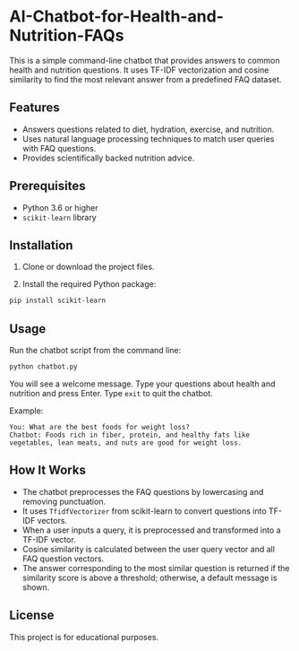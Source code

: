 # AI-Chatbot-for-Health-and-Nutrition-FAQs


This is a simple command-line chatbot that provides answers to common health and nutrition questions. It uses TF-IDF vectorization and cosine similarity to find the most relevant answer from a predefined FAQ dataset.

## Features

- Answers questions related to diet, hydration, exercise, and nutrition.
- Uses natural language processing techniques to match user queries with FAQ questions.
- Provides scientifically backed nutrition advice.

## Prerequisites

- Python 3.6 or higher
- `scikit-learn` library

## Installation

1. Clone or download the project files.

2. Install the required Python package:

```bash
pip install scikit-learn
```

## Usage

Run the chatbot script from the command line:

```bash
python chatbot.py
```

You will see a welcome message. Type your questions about health and nutrition and press Enter. Type `exit` to quit the chatbot.

Example:

```
You: What are the best foods for weight loss?
Chatbot: Foods rich in fiber, protein, and healthy fats like vegetables, lean meats, and nuts are good for weight loss.
```

## How It Works

- The chatbot preprocesses the FAQ questions by lowercasing and removing punctuation.
- It uses `TfidfVectorizer` from scikit-learn to convert questions into TF-IDF vectors.
- When a user inputs a query, it is preprocessed and transformed into a TF-IDF vector.
- Cosine similarity is calculated between the user query vector and all FAQ question vectors.
- The answer corresponding to the most similar question is returned if the similarity score is above a threshold; otherwise, a default message is shown.

## License

This project is for educational purposes.
